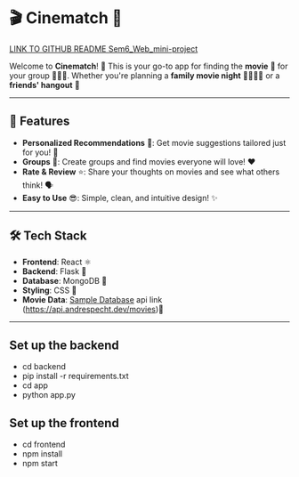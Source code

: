 # 🎬 Cinematch 🍿
[LINK TO GITHUB README Sem6_Web_mini-project](https://github.com/gulfurs/Sem6_Web_mini-project/blob/main/README.md)


Welcome to **Cinematch**! 🎉 This is your go-to app for finding the **movie** 🎥 for your group 🧑‍🤝‍🧑. Whether you're planning a **family movie night** 👨‍👩‍👧‍👦 or a **friends' hangout** 🍕

---

## 🚀 Features

- **Personalized Recommendations** 🎯: Get movie suggestions tailored just for you! 🎁
- **Groups** 🎉: Create groups and find movies everyone will love! ❤️
- **Rate & Review** ⭐: Share your thoughts on movies and see what others think! 🗣️
- **Easy to Use** 😎: Simple, clean, and intuitive design! ✨

---

## 🛠️ Tech Stack

- **Frontend**: React ⚛️
- **Backend**: Flask 🐍
- **Database**: MongoDB 🍃
- **Styling**: CSS 🎨
- **Movie Data**: [Sample Database](https://github.com/mrspecht/movies-api) api link (https://api.andrespecht.dev/movies)🎥


---

## Set up the backend 
- cd backend
- pip install -r requirements.txt
- cd app
- python app.py

## Set up the frontend 
- cd frontend 
- npm install
- npm start
